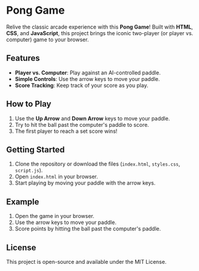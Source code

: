 # Pong Game

Relive the classic arcade experience with this **Pong Game**! Built with **HTML**, **CSS**, and **JavaScript**, this project brings the iconic two-player (or player vs. computer) game to your browser.

## Features

- **Player vs. Computer**: Play against an AI-controlled paddle.
- **Simple Controls**: Use the arrow keys to move your paddle.
- **Score Tracking**: Keep track of your score as you play.

## How to Play

1. Use the **Up Arrow** and **Down Arrow** keys to move your paddle.
2. Try to hit the ball past the computer's paddle to score.
3. The first player to reach a set score wins!

## Getting Started

1. Clone the repository or download the files (`index.html`, `styles.css`, `script.js`).
2. Open `index.html` in your browser.
3. Start playing by moving your paddle with the arrow keys.

## Example

1. Open the game in your browser.
2. Use the arrow keys to move your paddle.
3. Score points by hitting the ball past the computer's paddle.

## License

This project is open-source and available under the MIT License.
